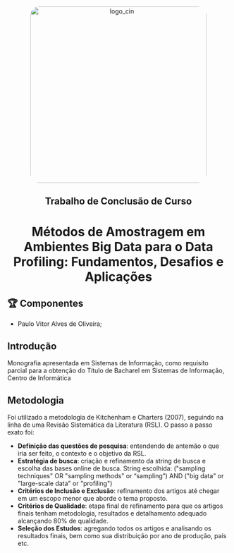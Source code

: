 <div align="center">
  <img src="https://portal.cin.ufpe.br/wp-content/uploads/2020/07/Horizontal-Vermelho-Logotipo-CIn-UFPE.png" alt="logo_cin" width="400" height="auto" style="border-radius:20px;" />
  <h2>
    Trabalho de Conclusão de Curso
  </h2>
  <h1>
    Métodos de Amostragem em Ambientes Big Data para o Data Profiling: Fundamentos, Desafios e Aplicações
  </h1> 
</div>

## :trophy: Componentes
- Paulo Vitor Alves de Oliveira;

## Introdução

Monografia apresentada em Sistemas de Informação, como requisito parcial para a obtenção do Título de Bacharel em Sistemas de Informação, Centro de Informática

## Metodologia

Foi utilizado a metodologia de Kitchenham e Charters (2007), seguindo na linha de uma Revisão Sistemática da Literatura (RSL). O passo a passo exato foi:
- **Definição das questões de pesquisa**: entendendo de antemão o que iria ser feito, o contexto e o objetivo da RSL.
- **Estratégia de busca**: criação e refinamento da string de busca e escolha das bases online de busca.
String escolhida: ("sampling techniques" OR "sampling methods" or “sampling”) AND  ("big data" or "large-scale data" or "profiling")
- **Critérios de Inclusão e Exclusão**: refinamento dos artigos até chegar em um escopo menor que aborde o tema proposto.
- **Critérios de Qualidade**: etapa final de refinamento para que os artigos finais tenham metodologia, resultados e detalhamento adequado alcançando 80% de qualidade.
- **Seleção dos Estudos**: agregando todos os artigos e analisando os resultados finais, bem como sua distribuição por ano de produção, país etc.
